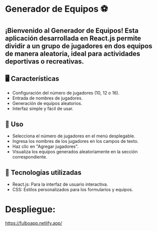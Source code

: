 # Generador de Equipos ⚽
## ¡Bienvenido al Generador de Equipos! Esta aplicación desarrollada en React.js permite dividir a un grupo de jugadores en dos equipos de manera aleatoria, ideal para actividades deportivas o recreativas.

## 🖥️ Características
- Configuración del número de jugadores (10, 12 o 16).
- Entrada de nombres de jugadores.
- Generación de equipos aleatorios.
- Interfaz simple y fácil de usar.
  
## 🌟 Uso
- Selecciona el número de jugadores en el menú desplegable.
- Ingresa los nombres de los jugadores en los campos de texto.
- Haz clic en "Agregar jugadores".
- Visualiza los equipos generados aleatoriamente en la sección correspondiente.

## 🚀 Tecnologías utilizadas
- React.js: Para la interfaz de usuario interactiva.
- CSS: Estilos personalizados para los formularios y equipos.

# Despliegue:
https://fulboapp.netlify.app/
